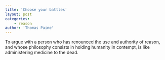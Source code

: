 ```yaml
---
title: 'Choose your battles'
layout: post
categories:
    - reason
author: 'Thomas Paine'
---
```


To argue with a person who has renounced the use and authority of reason, and whose philosophy consists in holding humanity in contempt, is like administering medicine to the dead.